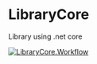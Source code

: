 # LibraryCore
Library using .net core

[![LibraryCore.Workflow](https://github.com/dibiancoj/LibraryCore/actions/workflows/dotnet.yml/badge.svg)](https://github.com/dibiancoj/LibraryCore/actions/workflows/dotnet.yml)
